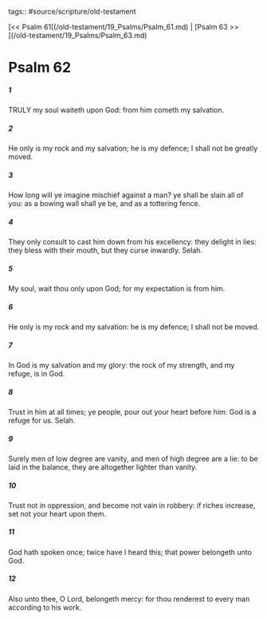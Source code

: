 tags:: #source/scripture/old-testament

[<< Psalm 61[(/old-testament/19_Psalms/Psalm_61.md) | [Psalm 63 >>[(/old-testament/19_Psalms/Psalm_63.md)

# Psalm 62

##### 1

TRULY my soul waiteth upon God: from him cometh my salvation.

##### 2

He only is my rock and my salvation; he is my defence; I shall not be greatly moved.

##### 3

How long will ye imagine mischief against a man? ye shall be slain all of you: as a bowing wall shall ye be, and as a tottering fence.

##### 4

They only consult to cast him down from his excellency: they delight in lies: they bless with their mouth, but they curse inwardly. Selah.

##### 5

My soul, wait thou only upon God; for my expectation is from him.

##### 6

He only is my rock and my salvation: he is my defence; I shall not be moved.

##### 7

In God is my salvation and my glory: the rock of my strength, and my refuge, is in God.

##### 8

Trust in him at all times; ye people, pour out your heart before him: God is a refuge for us. Selah.

##### 9

Surely men of low degree are vanity, and men of high degree are a lie: to be laid in the balance, they are altogether lighter than vanity.

##### 10

Trust not in oppression, and become not vain in robbery: if riches increase, set not your heart upon them.

##### 11

God hath spoken once; twice have I heard this; that power belongeth unto God.

##### 12

Also unto thee, O Lord, belongeth mercy: for thou renderest to every man according to his work.
